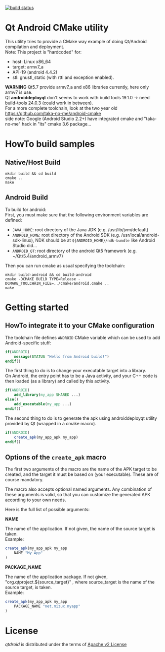 [![build status](https://gitlab.com/Mizux/qtdroid/badges/master/build.svg)](https://gitlab.com/Mizux/qtdroid/commits/master)
# Qt Android CMake utility

This utility tries to provide a CMake way example of doing Qt/Android compilation and deployment.  
Note: This project is "hardcoded" for:  
* host: Linux x86_64
* target: armv7_a
* API-19 (android 4.4.2)
* stl: gnustl_static (with rtti and exception enabled).

**WARNING**
Qt5.7 provide armv7_a and x86 libraries currently, here only armv7 is use.  
Qt **androiddeployqt** don't seems to work with build tools 19.1.0 -> need build-tools 24.0.3 (could work in between).  
For a more complete toolchain, look at the two year old https://github.com/taka-no-me/android-cmake  
side note: Google (Android Studio 2.2+) have integrated cmake and "taka-no-me" hack in "its" cmake 3.6 package...

# HowTo build samples
## Native/Host Build 
```
mkdir build && cd build
cmake ..
make
```

## Android Build
To build for android:  
First, you must make sure that the following environment variables are defined:
* ```JAVA_HOME```: root directory of the Java JDK (e.g. /usr/lib/jvm/default)
* ```ANDROID_HOME```: root directory of the Android SDK (e.g. /usr/local/android-sdk-linux),
 NDK should be at ```${ANDROID_HOME}/ndk-bundle``` like Android Studio did...
* ```ANDROID_QT```: root directory of the android Qt5 framework (e.g. ~/Qt/5.4/android_armv7)

Then you can run cmake as usual specifying the toolchain:
```
mkdir build-android && cd build-android
cmake -DCMAKE_BUILD_TYPE=Release -DCMAKE_TOOLCHAIN_FILE=../cmake/android.cmake ..
make
```

# Getting started
## HowTo integrate it to your CMake configuration

The toolchain file defines ```ANDROID``` CMake variable which can be used to add Android-specific stuff:

```cmake
if(ANDROID)
    message(STATUS "Hello from Android build!")
endif()
```

The first thing to do is to change your executable target into a library.  
On Android, the entry point has to be a Java activity, and your C++ code is then loaded (as a library) and called by this activity.

```cmake
if(ANDROID)
    add_library(my_app SHARED ...)
else()
    add_executable(my_app ...)
endif()
```

The second thing to do is to generate the apk using androiddeployqt utility provided by Qt (wrapped in a cmake macro).

```cmake
if(ANDROID)
    create_apk(my_app_apk my_app)
endif()
```

## Options of the ```create_apk``` macro

The first two arguments of the macro are the name of the APK target to be created, and the target it must be based on (your executable). These are of course mandatory.

The macro also accepts optional named arguments. Any combination of these arguments is valid, so that you can customize the generated APK according to your own needs.

Here is the full list of possible arguments:

**NAME**

The name of the application. If not given, the name of the source target is taken.  
Example:
```cmake
create_apk(my_app_apk my_app
    NAME "My App"
)
```

**PACKAGE_NAME**

The name of the application package. If not given, "org.qtproject.${source_target}" , where source_target is the name of the source target, is taken.  
Example:
```cmake
create_apk(my_app_apk my_app
    PACKAGE_NAME "net.mizux.myapp"
)
```

# License
_qtdroid_ is distributed under the terms of [Apache v2 License](http://www.apache.org/licenses/LICENSE-2.0)
